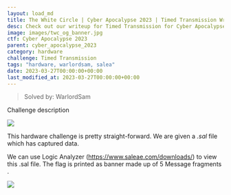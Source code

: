 ```yaml
---
layout: load_md
title: The White Circle | Cyber Apocalypse 2023 | Timed Transmission Writeup
desc: Check out our writeup for Timed Transmission for Cyber Apocalypse 2023 capture the flag competition.
image: images/twc_og_banner.jpg
ctf: Cyber Apocalypse 2023
parent: cyber_apocalypse_2023
category: hardware
challenge: Timed Transmission
tags: "hardware, warlordsam, salea"
date: 2023-03-27T00:00:00+00:00
last_modified_at: 2023-03-27T00:00:00+00:00
---
```



> Solved by: WarlordSam

Challenge description

![](https://i.imgur.com/XoV4FJa.png)


This hardware challenge is pretty straight-forward. We are given a *.sal*  file which has captured data.

We can use Logic Analyzer (https://www.saleae.com/downloads/) to view this .sal file. The flag is printed as banner made up of 5 Message fragments  .


![](https://i.imgur.com/mdYBNWZ.png)

